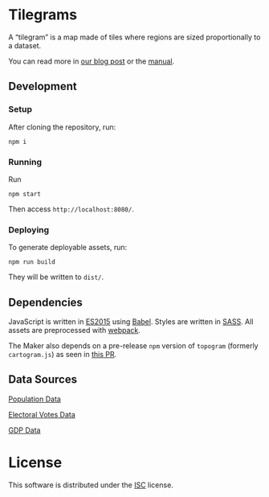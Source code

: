 # Tilegrams

A “tilegram” is a map made of tiles
where regions are sized proportionally to a dataset.

You can read more in
[our blog post](pitchinteractive.com/latest/tilegrams-more-human-maps/)
or the [manual](MANUAL.md).

## Development

### Setup

After cloning the repository, run:

    npm i

### Running

Run

    npm start

Then access `http://localhost:8080/`.

### Deploying

To generate deployable assets, run:

    npm run build

They will be written to `dist/`.

## Dependencies

JavaScript is written in [ES2015](https://babeljs.io/docs/learn-es2015/)
using [Babel](https://babeljs.io/). Styles are written in
[SASS](http://sass-lang.com/). All assets are preprocessed with
[webpack](https://webpack.github.io/).

The Maker also depends on a pre-release `npm` version of `topogram`
(formerly `cartogram.js`) as seen in
[this PR](https://github.com/shawnbot/topogram/pull/26).

## Data Sources
[Population Data](http://factfinder.census.gov/faces/tableservices/jsf/pages/productview.xhtml?pid=PEP_2015_PEPANNRES&prodType=table)

[Electoral Votes Data](https://www.archives.gov/federal-register/electoral-college/allocation.html)

[GDP Data](http://www.bea.gov/itable/)

# License

This software is distributed under the [ISC](https://spdx.org/licenses/ISC.html)
license.

